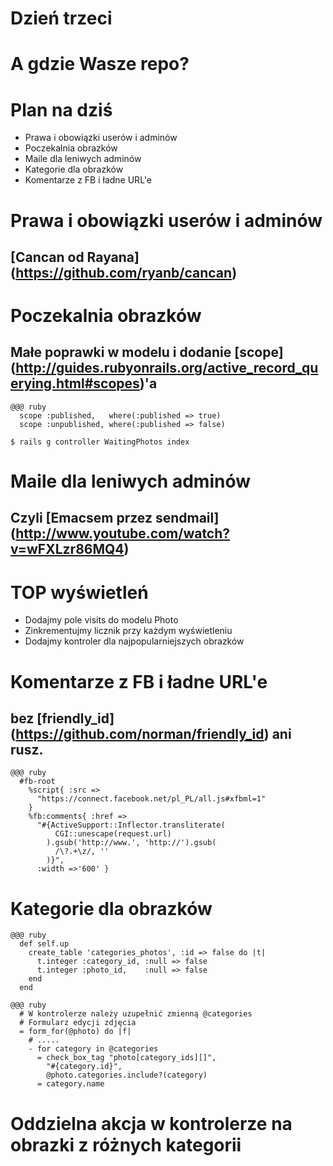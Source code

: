<!SLIDE title-slide transition=fade>

# Dzień trzeci #

<!SLIDE title-slide transition=fade>

# A gdzie Wasze repo?

<!SLIDE smaller bullets incremental transition=fade>

# Plan na dziś #
  
  * Prawa i obowiązki userów i adminów
  * Poczekalnia obrazków
  * Maile dla leniwych adminów
  * Kategorie dla obrazków
  * Komentarze z FB i ładne URL'e

<!SLIDE transition=fade>

# Prawa i obowiązki userów i adminów
## [Cancan od Rayana] (https://github.com/ryanb/cancan)

<!SLIDE smaller transition=fade>

# Poczekalnia obrazków
## Małe poprawki w modelu i dodanie [scope] (http://guides.rubyonrails.org/active_record_querying.html#scopes)'a
    
    @@@ ruby
      scope :published,   where(:published => true)
      scope :unpublished, where(:published => false)

<!SLIDE commandline incremental transition=fade>

    $ rails g controller WaitingPhotos index

<!SLIDE transition=fade>

# Maile dla leniwych adminów
## Czyli [Emacsem przez sendmail] (http://www.youtube.com/watch?v=wFXLzr86MQ4)

<!SLIDE smaller bullets incremental transition=fade>

# TOP wyświetleń
  * Dodajmy pole visits do modelu Photo 
  * Zinkrementujmy licznik przy każdym wyświetleniu
  * Dodajmy kontroler dla najpopularniejszych obrazków

<!SLIDE transition=fade>

# Komentarze z FB i ładne URL'e
## bez [friendly_id] (https://github.com/norman/friendly_id) ani rusz.

<!SLIDE smaller transition=fade>

    @@@ ruby
      #fb-root
        %script{ :src => 
          "https://connect.facebook.net/pl_PL/all.js#xfbml=1"
        }
        %fb:comments{ :href => 
          "#{ActiveSupport::Inflector.transliterate(
              CGI::unescape(request.url)
            ).gsub('http://www.', 'http://').gsub(
              /\?.+\z/, ''
            )}",
          :width =>'600' }

<!SLIDE transition=fade>

# Kategorie dla obrazków

<!SLIDE smaller transition=fade>

    @@@ ruby
      def self.up
        create_table 'categories_photos', :id => false do |t|
          t.integer :category_id, :null => false
          t.integer :photo_id,    :null => false
        end
      end

<!SLIDE smaller transition=fade>

    @@@ ruby
      # W kontrolerze należy uzupełnić zmienną @categories
      # Formularz edycji zdjęcia
      = form_for(@photo) do |f|
        # .....
        - for category in @categories
          = check_box_tag "photo[category_ids][]",
            "#{category.id}", 
            @photo.categories.include?(category)
          = category.name

<!SLIDE smaller transition=fade>
  
# Oddzielna akcja w kontrolerze na obrazki z różnych kategorii